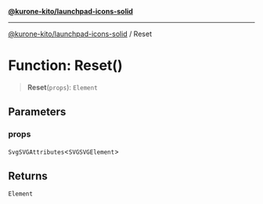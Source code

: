 [**@kurone-kito/launchpad-icons-solid**](../README.md)

***

[@kurone-kito/launchpad-icons-solid](../globals.md) / Reset

# Function: Reset()

> **Reset**(`props`): `Element`

## Parameters

### props

`SvgSVGAttributes`\<`SVGSVGElement`\>

## Returns

`Element`
